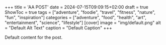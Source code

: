 +++
title = 'AA POST'
date = 2024-07-15T09:09:15+02:00
draft = true
ShowToc = true
tags = ["adventure", "foodie", "travel", "fitness", "nature", "fun", "inspiration"]
categories = ["adventure", "food", "health", "art", "entertainment", "science", "lifestyle"]
[cover]
    image = "img/default.png"
    alt = "Default Alt Text"
    caption = "Default Caption"
+++

Default content for the post.
